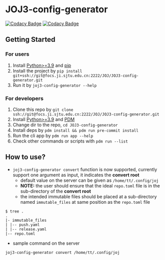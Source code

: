 # JOJ3-config-generator

[![Codacy Badge](https://app.codacy.com/project/badge/Grade/a98f9aa020874a93bc791a7616fccf21)](https://app.codacy.com/gh/joint-online-judge/JOJ3-config-generator/dashboard)
[![Codacy Badge](https://app.codacy.com/project/badge/Coverage/a98f9aa020874a93bc791a7616fccf21)](https://app.codacy.com/gh/joint-online-judge/JOJ3-config-generator/dashboard)

## Getting Started

### For users

1. Install [Python>=3.9](https://www.python.org/) and [pip](https://pip.pypa.io/)
2. Install the project by `pip install git+ssh://git@focs.ji.sjtu.edu.cn:2222/JOJ/JOJ3-config-generator.git`
3. Run it by `joj3-config-generator --help`

### For developers

1. Clone this repo by `git clone ssh://git@focs.ji.sjtu.edu.cn:2222/JOJ/JOJ3-config-generator.git`
2. Install [Python>=3.9](https://www.python.org/) and [PDM](https://pdm-project.org/)
3. Change dir to the repo, `cd JOJ3-config-generator`
4. Install deps by `pdm install && pdm run pre-commit install`
5. Run the cli app by `pdm run app --help`
6. Check other commands or scripts with `pdm run --list`

## How to use?

- `joj3-config-generator convert` function is now supported, currently support one argument as input, it indicates the **convert root**
  - default value on the server can be given as `/home/tt/.config/joj`
  - **NOTE:** the user should ensure that the ideal `repo.toml` file is in the sub-directory of the **convert root**
  - the intended immutable files should be placed at a sub-directory named `immutable_files` at same position as the `repo.toml` file

```shell
$ tree .
.
|- immutable_files
| |-- push.yaml
| |-- release.yaml
|-- repo.toml
```

- sample command on the server

```shell
joj3-config-generator convert /home/tt/.config/joj
```
